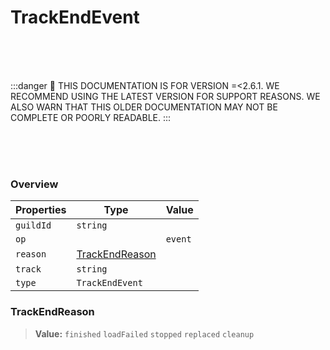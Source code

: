 # TrackEndEvent

<br/><br/><br/>

:::danger
🚨 THIS DOCUMENTATION IS FOR VERSION =\<2.6.1. WE RECOMMEND USING THE LATEST VERSION FOR SUPPORT REASONS. WE ALSO WARN THAT THIS OLDER DOCUMENTATION MAY NOT BE COMPLETE OR POORLY READABLE.
:::

<br/><br/><br/>

### Overview

| Properties | Type                              | Value   |
| ---------- | --------------------------------- | ------- |
| `guildId`  | `string`                          |         |
| `op`       |                                   | `event` |
| `reason`   | [TrackEndReason](#trackendreason) |         |
| `track`    | `string`                          |         |
| `type`     | `TrackEndEvent`                   |         |

### TrackEndReason

> **Value:** `finished` `loadFailed` `stopped` `replaced` `cleanup`
